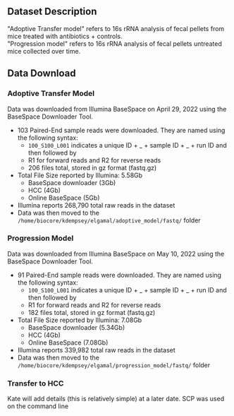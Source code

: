 ## Dataset Description
"Adoptive Transfer model" refers to 16s rRNA analysis of fecal pellets from mice treated with antibiotics + controls.  
"Progression model" refers to 16s rRNA analysis of fecal pellets untreated mice collected over time.

## Data Download
### Adoptive Transfer Model
Data was downloaded from Illumina BaseSpace on April 29, 2022 using the BaseSpace Downloader Tool. 
- 103 Paired-End sample reads were downloaded. They are named using the following syntax:
  - `100_S100_L001` indicates a unique ID + _ + sample ID + _ + run ID and then followed by 
  -  R1 for forward reads and R2 for reverse reads
  -  206 files total, stored in gz format (fastq.gz) 
- Total File Size reported by Illumina: 5.58Gb
  - BaseSpace downloader (3Gb) 
  - HCC (4Gb)
  - Online BaseSpace (5Gb)
- Illumina reports 268,790 total raw reads in the dataset
- Data was then moved to the `/home/biocore/kdempsey/elgamal/adoptive_model/fastq/` folder

### Progression Model
Data was downloaded from Illumina BaseSpace on May 10, 2022 using the BaseSpace Downloader Tool. 
- 91 Paired-End sample reads were downloaded. They are named using the following syntax:
  - `100_S100_L001` indicates a unique ID + _ + sample ID + _ + run ID and then followed by 
  -  R1 for forward reads and R2 for reverse reads
  -  182 files total, stored in gz format (fastq.gz)
- Total File Size reported by Illumina: 7.08Gb
  - BaseSpace downloader (5.34Gb) 
  - HCC (4Gb)
  - Online BaseSpace (7.08Gb)
- Illumina reports 339,982 total raw reads in the dataset
- Data was then moved to the `/home/biocore/kdempsey/elgamal/progression_model/fastq/` folder

### Transfer to HCC
Kate will add details (this is relatively simple) at a later date. SCP was used on the command line
